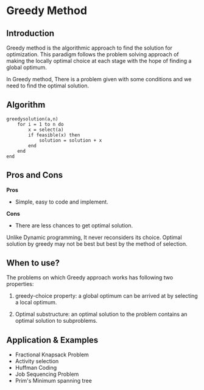 # Greedy Method
## Introduction
Greedy method is the algorithmic approach to find the solution for optimization. This paradigm  follows the problem solving approach of making the locally optimal choice at each stage with the hope of finding a global optimum.

In Greedy method, There is a problem given with some conditions and we need to find the optimal solution.

## Algorithm
```
greedysolution(a,n)
	for i = 1 to n do
		x = select(a)
		if feasible(x) then
			solution = solution + x 
		end
	end
end
```
## Pros and Cons
**Pros**
 - Simple, easy to code and implement.

**Cons** 
 - There are less chances to get optimal solution.

Unlike Dynamic programming, It never reconsiders its choice. Optimal solution by greedy may not be best but best by the method of selection.

## When to use?
The problems on which Greedy approach works has following two properties: 
 
1. greedy-choice property: a global optimum can be arrived at by selecting a local optimum.

2. Optimal substructure: an optimal solution to the problem contains an optimal solution to subproblems.

## Application & Examples
 - Fractional Knapsack Problem
 - Activity selection
 - Huffman Coding
 - Job Sequencing Problem
 - Prim's Minimum spanning tree
